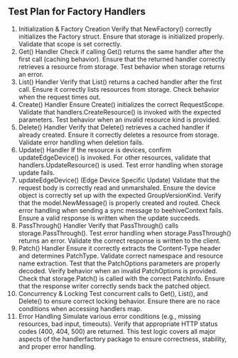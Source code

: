 
## Test Plan for Factory Handlers

1. Initialization & Factory Creation
Verify that NewFactory() correctly initializes the Factory struct.
Ensure that storage is initialized properly.
Validate that scope is set correctly.
2. Get() Handler
Check if calling Get() returns the same handler after the first call (caching behavior).
Ensure that the returned handler correctly retrieves a resource from storage.
Test behavior when storage returns an error.
3. List() Handler
Verify that List() returns a cached handler after the first call.
Ensure it correctly lists resources from storage.
Check behavior when the request times out.
4. Create() Handler
Ensure Create() initializes the correct RequestScope.
Validate that handlers.CreateResource() is invoked with the expected parameters.
Test behavior when an invalid resource kind is provided.
5. Delete() Handler
Verify that Delete() retrieves a cached handler if already created.
Ensure it correctly deletes a resource from storage.
Validate error handling when deletion fails.
6. Update() Handler
If the resource is devices, confirm updateEdgeDevice() is invoked.
For other resources, validate that handlers.UpdateResource() is used.
Test error handling when storage update fails.
7. updateEdgeDevice() (Edge Device Specific Update)
Validate that the request body is correctly read and unmarshaled.
Ensure the device object is correctly set up with the expected GroupVersionKind.
Verify that the model.NewMessage() is properly created and routed.
Check error handling when sending a sync message to beehiveContext fails.
Ensure a valid response is written when the update succeeds.
8. PassThrough() Handler
Verify that PassThrough() calls storage.PassThrough().
Test error handling when storage.PassThrough() returns an error.
Validate the correct response is written to the client.
9. Patch() Handler
Ensure it correctly extracts the Content-Type header and determines PatchType.
Validate correct namespace and resource name extraction.
Test that the PatchOptions parameters are properly decoded.
Verify behavior when an invalid PatchOptions is provided.
Check that storage.Patch() is called with the correct PatchInfo.
Ensure that the response writer correctly sends back the patched object.
10. Concurrency & Locking
Test concurrent calls to Get(), List(), and Delete() to ensure correct locking behavior.
Ensure there are no race conditions when accessing handlers map.
11. Error Handling
Simulate various error conditions (e.g., missing resources, bad input, timeouts).
Verify that appropriate HTTP status codes (400, 404, 500) are returned.
This test logic covers all major aspects of the handlerfactory package to ensure correctness, stability, and proper error handling.